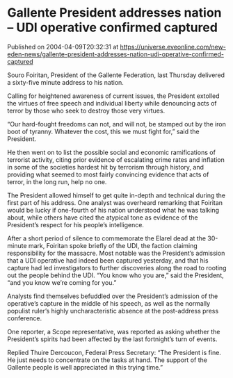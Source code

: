 # Gallente President addresses nation – UDI operative confirmed captured
Published on 2004-04-09T20:32:31 at https://universe.eveonline.com/new-eden-news/gallente-president-addresses-nation-udi-operative-confirmed-captured

Souro Foiritan, President of the Gallente Federation, last Thursday delivered a sixty-five minute address to his nation.   
  
Calling for heightened awareness of current issues, the President extolled the virtues of free speech and individual liberty while denouncing acts of terror by those who seek to destroy those very virtues.   
  
“Our hard-fought freedoms can not, and will not, be stamped out by the iron boot of tyranny. Whatever the cost, this we must fight for,” said the President.   
  
He then went on to list the possible social and economic ramifications of terrorist activity, citing prior evidence of escalating crime rates and inflation in some of the societies hardest hit by terrorism through history, and providing what seemed to most fairly convincing evidence that acts of terror, in the long run, help no one.   
  
The President allowed himself to get quite in-depth and technical during the first part of his address. One analyst was overheard remarking that Foiritan would be lucky if one-fourth of his nation understood what he was talking about, while others have cited the atypical tone as evidence of the President’s respect for his people’s intelligence.   
  
After a short period of silence to commemorate the Elarel dead at the 30-minute mark, Foiritan spoke briefly of the UDI, the faction claiming responsibility for the massacre. Most notable was the President’s admission that a UDI operative had indeed been captured yesterday, and that his capture had led investigators to further discoveries along the road to rooting out the people behind the UDI. “You know who you are,” said the President, “and you know we’re coming for you.”   
  
Analysts find themselves befuddled over the President’s admission of the operative’s capture in the middle of his speech, as well as the normally populist ruler’s highly uncharacteristic absence at the post-address press conference.   
  
One reporter, a Scope representative, was reported as asking whether the President’s spirits had been affected by the last fortnight’s turn of events.   
  
Replied Thuire Dercoucon, Federal Press Secretary: “The President is fine. He just needs to concentrate on the tasks at hand. The support of the Gallente people is well appreciated in this trying time.”
